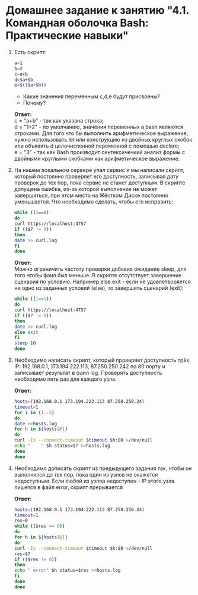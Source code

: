# Домашнее задание к занятию "4.1. Командная оболочка Bash: Практические навыки"


1. Есть скрипт:
	```bash
	a=1
	b=2
	c=a+b
	d=$a+$b
	e=$(($a+$b))
	```
	* Какие значения переменным c,d,e будут присвоены?
	* Почему?  

    **Ответ:**  
c = "a+b" - так как указана строка;  
d = "1+2" - по умолчанию, значения переменных в bash являются строками. Для того что бы выполнить арифметическое выражение, нужно использовать let или конструкцию из двойных круглых скобок или объявить d целочисленной переменной с помощью declare;  
e = "3"   - так как Bash производит синтексичечкий анализ формы с двойными круглыми скобками как арифметическое выражение.  

1. На нашем локальном сервере упал сервис и мы написали скрипт, который постоянно проверяет его доступность, записывая дату проверок до тех пор, пока сервис не станет доступным. В скрипте допущена ошибка, из-за которой выполнение не может завершиться, при этом место на Жёстком Диске постоянно уменьшается. Что необходимо сделать, чтобы его исправить:

	```bash
	while ((1==1)
	do
	curl https://localhost:4757
	if (($? != 0))
	then
	date >> curl.log
	fi
	done
	```

    **Ответ:**  
Можно ограничить частоту проверки добавив ожидание sleep, для того чтобы фаил был меньше.
В скрипте отсутствует завершение сценария по условию. Например else exit - если не удовлетворяется ни одно из заданных условий (else), то завершить сценарий (exit):  

	```bash
	while ((1==1))  
	do  
	curl https://localhost:4757  
	if (($? != 0))  
	then  
	date >> curl.log  
    else exit  
	fi  
    sleep 10  
	done
	```

1. Необходимо написать скрипт, который проверяет доступность трёх IP: 192.168.0.1, 173.194.222.113, 87.250.250.242 по 80 порту и записывает результат в файл log. Проверять доступность необходимо пять раз для каждого узла.

    **Ответ:**  

	```bash
	hosts=(192.168.0.1 173.194.222.113 87.250.250.24)  
	timeout=1  
	for i in {1..5}  
	do  
	date >>hosts.log  
	for h in ${hosts[@]}  
    do  
	curl -Is --connect-timeout $timeout $h:80 >/dev/null  
    echo "    " $h status=$? >>hosts.log  
	done  
    done  
	```

1. Необходимо дописать скрипт из предыдущего задания так, чтобы он выполнялся до тех пор, пока один из узлов не окажется недоступным. Если любой из узлов недоступен - IP этого узла пишется в файл error, скрипт прерывается

    **Ответ:**  

	```bash
	hosts=(192.168.0.1 173.194.222.113 87.250.250.24)  
	timeout=1  
	res=0  
    while (($res == 0))  
	do  
	for h in ${hosts[@]}  
    do  
	curl -Is --connect-timeout $timeout $h:80 >/dev/null  
    res=$?  
    if (($res != 0))  
    then  
    echo " error" $h status=$res >>hosts.log  
    fi  
	done  
    done  
	```
